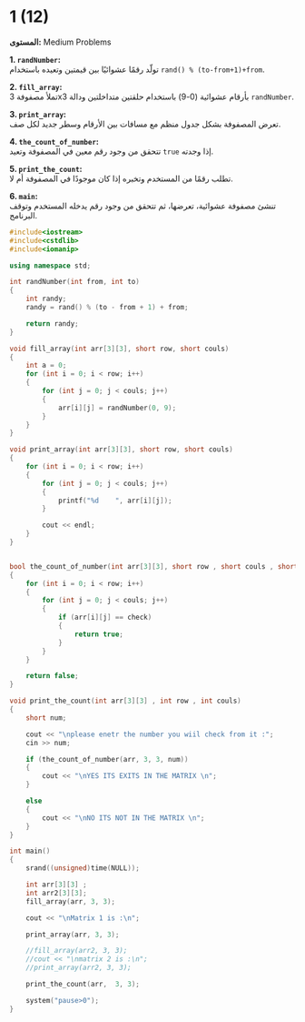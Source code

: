 # 1 (12)

**المستوى:** Medium Problems

**1. `randNumber`:**  
تولّد رقمًا عشوائيًا بين قيمتين وتعيده باستخدام `rand() % (to-from+1)+from`.

**2. `fill_array`:**  
تملأ مصفوفة 3x3 بأرقام عشوائية (0-9) باستخدام حلقتين متداخلتين ودالة `randNumber`.

**3. `print_array`:**  
تعرض المصفوفة بشكل جدول منظم مع مسافات بين الأرقام وسطر جديد لكل صف.

**4. `the_count_of_number`:**  
تتحقق من وجود رقم معين في المصفوفة وتعيد `true` إذا وجدته.

**5. `print_the_count`:**  
تطلب رقمًا من المستخدم وتخبره إذا كان موجودًا في المصفوفة أم لا.

**6. `main`:**  
تنشئ مصفوفة عشوائية، تعرضها، ثم تتحقق من وجود رقم يدخله المستخدم وتوقف البرنامج.

```cpp
#include<iostream>
#include<cstdlib>
#include<iomanip>

using namespace std;

int randNumber(int from, int to)
{
	int randy;
	randy = rand() % (to - from + 1) + from;

	return randy;
}

void fill_array(int arr[3][3], short row, short couls)
{
	int a = 0;
	for (int i = 0; i < row; i++)
	{
		for (int j = 0; j < couls; j++)
		{
			arr[i][j] = randNumber(0, 9);
		}
	}
}

void print_array(int arr[3][3], short row, short couls)
{
	for (int i = 0; i < row; i++)
	{
		for (int j = 0; j < couls; j++)
		{
			printf("%d    ", arr[i][j]);
		}

		cout << endl;
	}
}


bool the_count_of_number(int arr[3][3], short row , short couls , short check)
{
	for (int i = 0; i < row; i++)
	{
		for (int j = 0; j < couls; j++)
		{
			if (arr[i][j] == check)
			{
				return true;
			}
		}
	}

	return false;
}

void print_the_count(int arr[3][3] , int row , int couls)
{
	short num;

	cout << "\nplease enetr the number you wiil check from it :";
	cin >> num;

	if (the_count_of_number(arr, 3, 3, num))
	{
		cout << "\nYES ITS EXITS IN THE MATRIX \n";
	}

	else
	{
		cout << "\nNO ITS NOT IN THE MATRIX \n";
	}
}

int main()
{
	srand((unsigned)time(NULL));

	int arr[3][3] ;
	int arr2[3][3];
	fill_array(arr, 3, 3);

	cout << "\nMatrix 1 is :\n";

	print_array(arr, 3, 3);

	//fill_array(arr2, 3, 3);
	//cout << "\nmatrix 2 is :\n";
	//print_array(arr2, 3, 3);

	print_the_count(arr,  3, 3);

	system("pause>0");
}
```